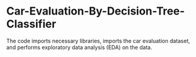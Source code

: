 # Car-Evaluation-By-Decision-Tree-Classifier
The code imports necessary libraries, imports the car evaluation dataset, and performs exploratory data analysis (EDA) on the data.
